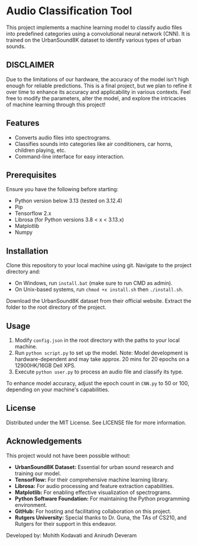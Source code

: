 # Audio Classification Tool

This project implements a machine learning model to classify audio files into predefined categories using a convolutional neural network (CNN). It is trained on the UrbanSound8K dataset to identify various types of urban sounds.

## DISCLAIMER

Due to the limitations of our hardware, the accuracy of the model isn't high enough for reliable predictions. This is a final project, but we plan to refine it over time to enhance its accuracy and applicability in various contexts. Feel free to modify the parameters, alter the model, and explore the intricacies of machine learning through this project!

## Features

- Converts audio files into spectrograms.
- Classifies sounds into categories like air conditioners, car horns, children playing, etc.
- Command-line interface for easy interaction.

## Prerequisites

Ensure you have the following before starting:
- Python version below 3.13 (tested on 3.12.4)
- Pip
- Tensorflow 2.x
- Librosa (for Python versions 3.8 < x < 3.13.x)
- Matplotlib
- Numpy

## Installation

Clone this repository to your local machine using git. Navigate to the project directory and:
- On Windows, run `install.bat` (make sure to run CMD as admin).
- On Unix-based systems, run `chmod +x install.sh` then `./install.sh`.

Download the UrbanSound8K dataset from their official website. Extract the folder to the root directory of the project.

## Usage

1. Modify `config.json` in the root directory with the paths to your local machine.
2. Run `python script.py` to set up the model. Note: Model development is hardware-dependent and may take approx. 20 mins for 20 epochs on a 12900HK/16GB Dell XPS.
3. Execute `python user.py` to process an audio file and classify its type.

To enhance model accuracy, adjust the epoch count in `CNN.py` to 50 or 100, depending on your machine's capabilities.

## License

Distributed under the MIT License. See LICENSE file for more information.

## Acknowledgements

This project would not have been possible without:

- **UrbanSound8K Dataset:** Essential for urban sound research and training our model.
- **TensorFlow:** For their comprehensive machine learning library.
- **Librosa:** For audio processing and feature extraction capabilities.
- **Matplotlib:** For enabling effective visualization of spectrograms.
- **Python Software Foundation:** For maintaining the Python programming environment.
- **GitHub:** For hosting and facilitating collaboration on this project.
- **Rutgers University:** Special thanks to Dr. Guna, the TAs of CS210, and Rutgers for their support in this endeavor.

Developed by: Mohith Kodavati and Anirudh Deveram
